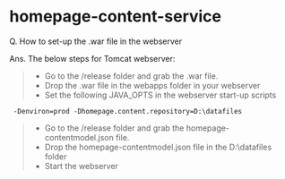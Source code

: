 # homepage-content-service

Q. How to set-up the .war file in the webserver

Ans. The below steps for Tomcat webserver:
> - Go to the /release folder and grab the .war file. 
> - Drop the .war file in the webapps folder in your webserver
> - Set the following JAVA_OPTS in the webserver start-up scripts
     
     -Denviron=prod -Dhomepage.content.repository=D:\datafiles
     
> - Go to the /release folder and grab the homepage-contentmodel.json file. 
> - Drop the homepage-contentmodel.json file in the D:\datafiles folder
> - Start the webserver
